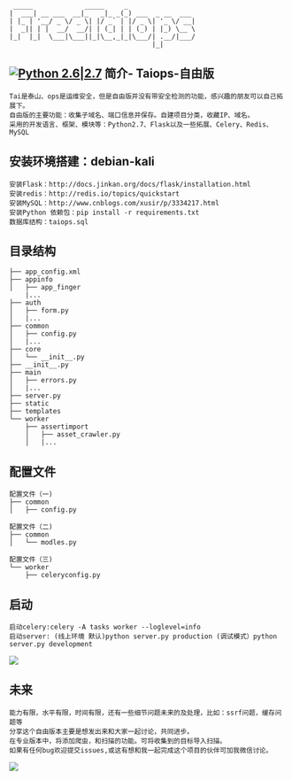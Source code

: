 ```
 _____             _____     _                 
|  ___| __ ___  __|_   _|_ _(_) ___  _ __  ___ 
| |_ | '__/ _ \/ _ \| |/ _` | |/ _ \| '_ \/ __|
|  _|| | |  __/  __/| | (_| | | (_) | |_) \__ \
|_|  |_|  \___|\___||_|\__,_|_|\___/| .__/|___/
                                    |_|  
```
[![Python 2.6|2.7](https://img.shields.io/badge/python-2.6|2.7-yellow.svg)](https://www.python.org/) 
简介- Taiops-自由版
---
```
Tai是泰山、ops是运维安全，但是自由版并没有带安全检测的功能，感兴趣的朋友可以自己拓展下。
自由版的主要功能：收集子域名、端口信息并保存。自建项目分类，收藏IP、域名。
采用的开发语言、框架、模块等：Python2.7、Flask以及一些拓展、Celery、Redis、MySQL

```
安装环境搭建：debian-kali
---
```
安装Flask：http://docs.jinkan.org/docs/flask/installation.html
安装redis：http://redis.io/topics/quickstart
安装MySQL：http://www.cnblogs.com/xusir/p/3334217.html
安装Python 依赖包：pip install -r requirements.txt
数据库结构：taiops.sql
```
目录结构
---
```
├── app_config.xml 
├── appinfo 
│   ├── app_finger 
    |...
├── auth
│   ├── form.py
│   |...
├── common
│   ├── config.py
│   |...
├── core
│   └── __init__.py
├── __init__.py
├── main
│   ├── errors.py
│   |...
├── server.py
├── static
├── templates
└── worker
    ├── assertimport
    │   ├── asset_crawler.py
    │   |...
```
配置文件
---
```
配置文件（一)
├── common
│   ├── config.py

配置文件（二)
├── common
│   └── modles.py

配置文件（三)
└── worker
    ├── celeryconfig.py
```
启动
---
```
启动celery:celery -A tasks worker --loglevel=info
启动server: (线上环境 默认)python server.py production (调试模式）python server.py development
```
![](http://dev.bugsrc.com/wp-content/uploads/2016/07/1111.png)

未来
---
```
能力有限，水平有限，时间有限，还有一些细节问题未来的及处理，比如：ssrf问题，缓存问题等
分享这个自由版本主要是想发出来和大家一起讨论，共同进步。
在专业版本中，将添加爬虫，和扫描的功能。可将收集到的目标导入扫描。
如果有任何bug欢迎提交issues,或这有想和我一起完成这个项目的伙伴可加我微信讨论。
```
![](http://dev.bugsrc.com/wp-content/uploads/2016/07/222.png)
